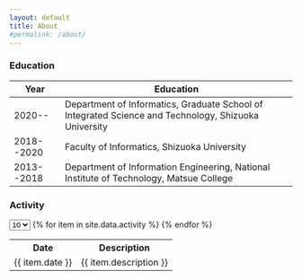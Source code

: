```yaml
---
layout: default
title: About
#permalink: /about/
---
```


<h3>Education</h3>

|Year      |Education                                                                                           |
|----------|----------------------------------------------------------------------------------------------------|
|2020--    |Department of Informatics, Graduate School of Integrated Science and Technology, Shizuoka University|
|2018--2020|Faculty of Informatics, Shizuoka University                                                         |
|2013--2018|Department of Information Engineering, National Institute of Technology, Matsue College             |


<h3>Activity</h3>

<div class="activity">
  <select id="activity-view-num" onchange="change_table();">
    <option value="10">10</option>
    <option value="256">All</option>
  </select>

  <table id="activity-table"><tbody>
    <tr><th>Date</th><th>Description</th></tr>
    {% for item in site.data.activity %}
      <tr><td>{{ item.date }}</td><td>{{ item.description }}</td></tr>
    {% endfor %}
  </tbody></table>
</div>

<script type="text/javascript" src="{{ '/assets/js/main.js' | relative_url }}">
